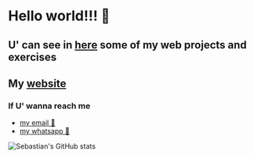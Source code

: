 # Hello world!!! 👋

## U' can see in [here](https://github.com/SGCifuentes?tab=repositories) some of my web projects and exercises

## My [website](https://www.sgcifuentes.tech)

### If U' wanna reach me
 * [my email 📩](mailto:sebastiangc19.01@gmail.com?subject=Hello%20Sebastian!) 
 * [my whatsapp 📱](https://wa.me/573197291253?text=Hello%20Sebastian)

![Sebastian's GitHub stats](https://github-readme-stats.vercel.app/api?username=SGCifuentes&show_icons=true&theme=tokyonight)
